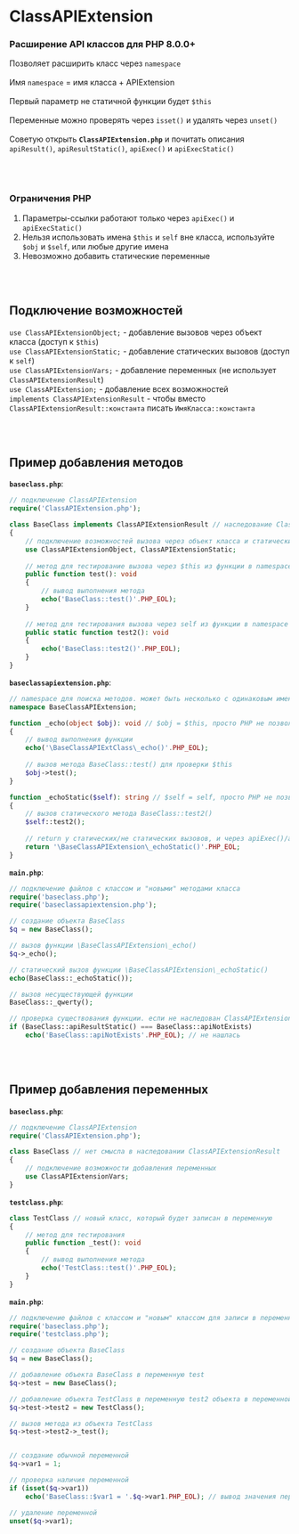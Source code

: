# ClassAPIExtension
### Расширение API классов для PHP 8.0.0+<br>

Позволяет расширить класс через `namespace`<br><br>
Имя `namespace` = имя класса + APIExtension<br><br>
Первый параметр не статичной функции будет `$this`<br><br>
Переменные можно проверять через `isset()` и удалять через `unset()`<br><br>
Советую открыть **`ClassAPIExtension.php`** и почитать описания `apiResult()`, `apiResultStatic()`, `apiExec()` и `apiExecStatic()`

<br><br>
### Ограничения PHP
1. Параметры-ссылки работают только через `apiExec()` и `apiExecStatic()`
2. Нельзя использовать имена `$this` и `self` вне класса, используйте `$obj` и `$self`, или любые другие имена
3. Невозможно добавить статические переменные

<br><br>
## Подключение возможностей
`use ClassAPIExtensionObject;` - добавление вызовов через объект класса (доступ к `$this`)<br>
`use ClassAPIExtensionStatic;` - добавление статических вызовов (доступ к `self`)<br>
`use ClassAPIExtensionVars;` - добавление переменных (не использует `ClassAPIExtensionResult`)<br>
`use ClassAPIExtension;` - добавление всех возможностей<br>
`implements ClassAPIExtensionResult` - чтобы вместо `ClassAPIExtensionResult::константа` писать `ИмяКласса::константа`

<br><br>
## Пример добавления методов
**`baseclass.php`**:
```php
// подключение ClassAPIExtension
require('ClassAPIExtension.php');

class BaseClass implements ClassAPIExtensionResult // наследование ClassAPIExtensionResult (можно обойтись и без этого)
{
    // подключение возможностей вызова через объект класса и статический вызов
    use ClassAPIExtensionObject, ClassAPIExtensionStatic;
    
    // метод для тестирование вызова через $this из функции в namespace BaseClassAPIExtension
    public function test(): void
    {
        // вывод выполнения метода
        echo('BaseClass::test()'.PHP_EOL);
    }
    
    // метод для тестирования вызова через self из функции в namespace BaseClassAPIExtension
    public static function test2(): void
    {
        echo('BaseClass::test2()'.PHP_EOL);
    }
}
```
**`baseclassapiextension.php`**:
```php
// namespace для поиска методов. может быть несколько с одинаковым именем, что позволяет бесконечно расширять класс
namespace BaseClassAPIExtension;

function _echo(object $obj): void // $obj = $this, просто PHP не позволит использовать это имя вне класса
{
    // вывод выполнения функции
    echo('\BaseClassAPIExtClass\_echo()'.PHP_EOL);
    
    // вызов метода BaseClass::test() для проверки $this
    $obj->test();
}

function _echoStatic($self): string // $self = self, просто PHP не позволит использовать это имя вне класса
{
    // вызов статического метода BaseClass::test2()
    $self::test2();
    
    // return у статических/не статических вызовов, и через apiExec()/apiExecStatic() работает как у обычных функций
    return '\BaseClassAPIExtension\_echoStatic()'.PHP_EOL;
}
```
**`main.php`**:
```php
// подключение файлов с классом и "новыми" методами класса
require('baseclass.php');
require('baseclassapiextension.php');

// создание объекта BaseClass
$q = new BaseClass();

// вызов функции \BaseClassAPIExtension\_echo()
$q->_echo();

// статический вызов функции \BaseClassAPIExtension\_echoStatic()
echo(BaseClass::_echoStatic());

// вызов несуществующей функции
BaseClass::_qwerty();

// проверка существования функции. если не наследован ClassAPIExtensionResult, то ClassAPIExtensionResult::apiNotExists
if (BaseClass::apiResultStatic() === BaseClass::apiNotExists)
    echo('BaseClass::apiNotExists'.PHP_EOL); // не нашлась
```
<br><br>
## Пример добавления переменных
**`baseclass.php`**:
```php
// подключение ClassAPIExtension
require('ClassAPIExtension.php');

class BaseClass // нет смысла в наследовании ClassAPIExtensionResult
{
    // подключение возможности добавления переменных
    use ClassAPIExtensionVars;
}
```
**`testclass.php`**:
```php
class TestClass // новый класс, который будет записан в переменную
{
    // метод для тестирования
    public function _test(): void
    {
        // вывод выполнения метода
        echo('TestClass::test()'.PHP_EOL);
    }
}
```
**`main.php`**:
```php
// подключение файлов с классом и "новым" классом для записи в переменную
require('baseclass.php');
require('testclass.php');

// создание объекта BaseClass
$q = new BaseClass();

// добавление объекта BaseClass в переменную test
$q->test = new BaseClass();

// добавление объекта TestClass в переменную test2 объекта в переменной test
$q->test->test2 = new TestClass();

// вызов метода из объекта TestClass
$q->test->test2->_test();


// создание обычной переменной
$q->var1 = 1;

// проверка наличия переменной
if (isset($q->var1))
    echo('BaseClass::$var1 = '.$q->var1.PHP_EOL); // вывод значения переменной

// удаление переменной
unset($q->var1);
```
